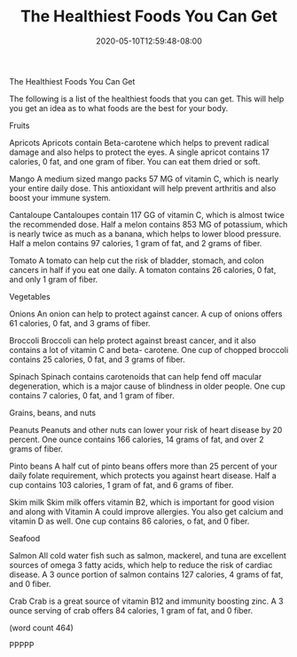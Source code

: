 ﻿---
title: "The Healthiest Foods You Can Get"
date: 2020-05-10T12:59:48-08:00
description: "Healthy Eating Tips for Web Success"
featured_image: "/images/Healthy Eating.jpg"
tags: ["Healthy Eating"]
---

The Healthiest Foods You Can Get

The following is a list of the healthiest foods that
you can get.  This will help you get an idea as 
to what foods are the best for your body.

Fruits

Apricots
Apricots contain Beta-carotene which helps to 
prevent radical damage and also helps to protect
the eyes.  A single apricot contains 17 calories, 
0 fat, and one gram of fiber.  You can eat them
dried or soft.

Mango
A medium sized mango packs 57 MG of vitamin C, 
which is nearly your entire daily dose.  This
antioxidant will help prevent arthritis and also
boost your immune system.  

Cantaloupe
Cantaloupes contain 117 GG of vitamin C, which is
almost twice the recommended dose.  Half a melon
contains 853 MG of potassium, which is nearly 
twice as much as a banana, which helps to lower
blood pressure.  Half a melon contains 97 calories, 
1 gram of fat, and 2 grams of fiber.

Tomato 
A tomato can help cut the risk of bladder, stomach,
and colon cancers in half if you eat one daily. 
A tomaton contains 26 calories, 0 fat, and only
1 gram of fiber.

Vegetables

Onions
An onion can help to protect against cancer.  A 
cup of onions offers 61 calories, 0 fat, and 3
grams of fiber.

Broccoli
Broccoli can help protect against breast cancer, 
and it also contains a lot of vitamin C and beta-
carotene.  One cup of chopped broccoli contains
25 calories, 0 fat, and 3 grams of fiber.

Spinach
Spinach contains carotenoids that can help fend
off macular degeneration, which is a major cause
of blindness in older people.  One cup contains 
7 calories, 0 fat, and 1 gram of fiber.

Grains, beans, and nuts

Peanuts
Peanuts and other nuts can lower your risk of
heart disease by 20 percent.  One ounce contains
166 calories, 14 grams of fat, and over 2 grams of
fiber.  

Pinto beans
A half cut of pinto beans offers more than 25 
percent of your daily folate requirement, which 
protects you against heart disease.  Half a cup
contains 103 calories, 1 gram of fat, and 6 grams
of fiber.

Skim milk
Skim milk offers vitamin B2, which is important for
good vision and along with Vitamin A could improve
allergies.  You also get calcium and vitamin D as
well.  One cup contains 86 calories, o fat, and 0
fiber.

Seafood

Salmon
All cold water fish such as salmon, mackerel, and 
tuna are excellent sources of omega 3 fatty acids, 
which help to reduce the risk of cardiac disease.
A 3 ounce portion of salmon contains 127 calories,
4 grams of fat, and 0 fiber.

Crab
Crab is a great source of vitamin B12 and immunity
boosting zinc.  A 3 ounce serving of crab offers 
84 calories, 1 gram of fat, and 0 fiber.

(word count 464)

PPPPP

